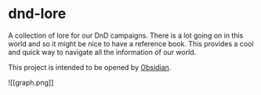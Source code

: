 # dnd-lore

A collection of lore for our DnD campaigns.  There is a lot going on in this world and so it might be nice to have a reference book. This provides a cool and quick way to navigate all the information of our world.

This project is intended to be opened by [Obsidian](https://help.obsidian.md/install).


![[graph.png]]